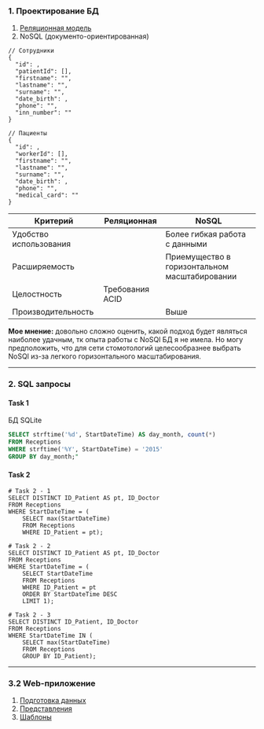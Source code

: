 ### 1. Проектирование БД
1. [Реляционная модель](https://github.com/vktadm/test_SG/blob/master/ER.png)
2. NoSQL (документо-ориентированная)
```
// Сотрудники
{
  "id": ,
  "patientId": [],
  "firstname": "",
  "lastname": "",
  "surname": "",
  "date_birth": ,
  "phone": "",
  "inn_number": ""
}

// Пациенты
{
  "id": ,
  "workerId": [],
  "firstname": "",
  "lastname": "",
  "surname": "",
  "date_birth": ,
  "phone": "",
  "medical_card": ""
}
```
| Критерий               | Реляционная     | NoSQL                                        |
|------------------------|-----------------|----------------------------------------------|
| Удобство использования |                 | Более гибкая работа с данными                |
| Расширяемость          |                 | Приемущество в горизонтальном масштабировании|
| Целостность            | Требования ACID |                                              |
| Производительность     |                 | Выше                                         |


**Мое мнение:** довольно сложно оценить, какой подход будет
являться наиболее удачным, тк опыта работы с NoSQl БД я не имела. Но могу предположить, что для сети стомотологий
целесообразнее выбрать NoSQl из-за легкого горизонтального масштабирования.
***
### 2. SQL запросы
#### Task 1
БД SQLite
```sql
SELECT strftime('%d', StartDateTime) AS day_month, count(*)
FROM Receptions
WHERE strftime('%Y', StartDateTime) = '2015'
GROUP BY day_month;"
```
#### Task 2
```
# Task 2 - 1
SELECT DISTINCT ID_Patient AS pt, ID_Doctor
FROM Receptions
WHERE StartDateTime = (
    SELECT max(StartDateTime)
    FROM Receptions
    WHERE ID_Patient = pt);

# Task 2 - 2
SELECT DISTINCT ID_Patient AS pt, ID_Doctor
FROM Receptions
WHERE StartDateTime = (
    SELECT StartDateTime
    FROM Receptions
    WHERE ID_Patient = pt
    ORDER BY StartDateTime DESC
    LIMIT 1);

# Task 2 - 3
SELECT DISTINCT ID_Patient, ID_Doctor
FROM Receptions
WHERE StartDateTime IN (
    SELECT max(StartDateTime)
    FROM Receptions
    GROUP BY ID_Patient);
```
***
### 3.2 Web-приложение
1. [Подготовка данных](https://github.com/vktadm/test_SG/blob/master/WebApp/webapp/main/prepare_data.py)
2. [Представления](https://github.com/vktadm/test_SG/blob/master/WebApp/webapp/main/views.py)
3. [Шаблоны](https://github.com/vktadm/test_SG/tree/master/WebApp/webapp/main/templates)
